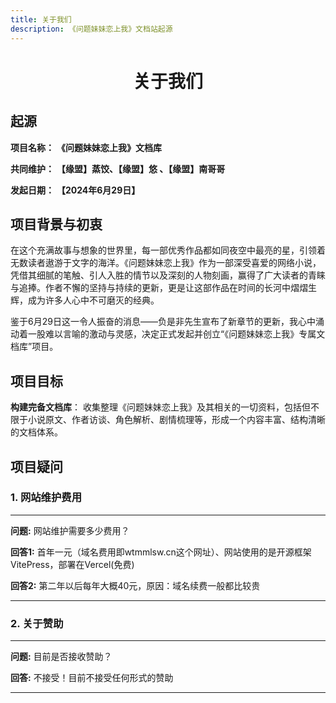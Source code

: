 ```yaml
---
title: 关于我们
description: 《问题妹妹恋上我》文档站起源
---
```


# <center>关于我们</center>

## 起源

**项目名称：** **《问题妹妹恋上我》文档库**

**共同维护：** **【缘盟】蒸饺、【缘盟】悠 、【缘盟】南哥哥**

**发起日期：**   **【2024年6月29日】**

## 项目背景与初衷

在这个充满故事与想象的世界里，每一部优秀作品都如同夜空中最亮的星，引领着无数读者遨游于文字的海洋。《问题妹妹恋上我》作为一部深受喜爱的网络小说，凭借其细腻的笔触、引人入胜的情节以及深刻的人物刻画，赢得了广大读者的青睐与追捧。作者不懈的坚持与持续的更新，更是让这部作品在时间的长河中熠熠生辉，成为许多人心中不可磨灭的经典。

鉴于6月29日这一令人振奋的消息——负是非先生宣布了新章节的更新，我心中涌动着一股难以言喻的激动与灵感，决定正式发起并创立“《问题妹妹恋上我》专属文档库”项目。

## 项目目标

**构建完备文档库**： 收集整理《问题妹妹恋上我》及其相关的一切资料，包括但不限于小说原文、作者访谈、角色解析、剧情梳理等，形成一个内容丰富、结构清晰的文档体系。





## 项目疑问

###  1. **网站维护费用**

---

**问题:** 网站维护需要多少费用？

**回答1:** 首年一元（域名费用即wtmmlsw.cn这个网址）、网站使用的是开源框架VitePress，部署在Vercel(免费)

**回答2:** 第二年以后每年大概40元，原因：域名续费一般都比较贵

---

###  2. **关于赞助**

---

**问题:** 目前是否接收赞助？

**回答:** 不接受！目前不接受任何形式的赞助


---
